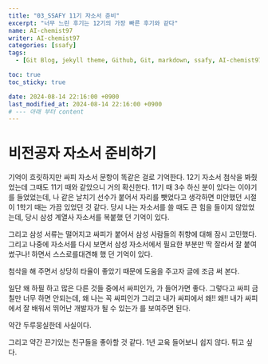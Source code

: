 ```yaml
---
title: "03_SSAFY 11기 자소서 준비"
excerpt: "너무 느린 후기는 12기의 가장 빠른 후기와 같다"
name: AI-chemist97
writer: AI-chemist97
categories: [ssafy]
tags:
  - [Git Blog, jekyll theme, Github, Git, markdown, ssafy, AI-chemist97]

toc: true
toc_sticky: true

date: 2024-08-14 22:16:00 +0900
last_modified_at: 2024-08-14 22:16:00 +0900
# --- 아래 부터 content
---
```


# 비전공자 자소서 준비하기
기억이 흐릿하지만 싸피 자소서 문항이 똑같은 걸로 기억한다. 12기 자소서 첨삭을 봐줬었는데 그때도 11기 때와 같았으니 거의 확신한다.
11기 때 3수 하신 분이 있다는 이야기를 들었었는데, 나 같은 날치기 선수가 붙어서 자리를 뺏었다고 생각하면 미안했던 시절이 1학기 때는 가끔 있었던 것 같다.
당시 나는 자소서를 쓸 때도 큰 힘을 들이지 않았었는데, 당시 삼성 계열사 자소서를 복붙했 던 기억이 있다.

그리고 삼성 서류는 떨어지고 싸피가 붙어서 삼성 사람들의 취향에 대해 잠시 고민했다.
그리고 나중에 자소서를 다시 보면서 삼성 자소서에서 필요한 부분만 딱 잘라서 잘 붙여 썼구나! 하면서 스스로를대견해 했 던 기억이 있다.

첨삭을 해 주면서 상당히 타율이 좋았기 때문에 도움을 주고자 글에 조금 써 본다.

일단 왜 하필 하고 많은 다른 것들 중에서 싸피인가, 가 들어가면 좋다.
그렇다고 싸피 금칠만 너무 하면 안되는데, 왜 나는 꼭 싸피인가 그리고 내가 싸피에서 왜!! 왜!! 내가 싸피에서 잘 배워서 뛰어난 개발자가 될 수 있는가 를 보여주면 된다.

약간 두루뭉실한데 사실이다.

그리고 약간 끈기있는 친구들을 좋아할 것 같다. 1년 교육 들어보니 쉽지 않다. 튀고 싶다.